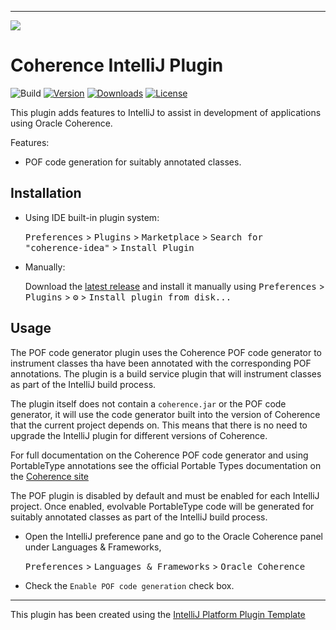 <!--

  Copyright (c) 2020, 2021 Oracle and/or its affiliates.

  Licensed under the Universal Permissive License v 1.0 as shown at
  https://oss.oracle.com/licenses/upl.

-->

-----
<img src=https://oracle.github.io/coherence/assets/images/logo-red.png><img>

# Coherence IntelliJ Plugin

![Build](https://github.com/oracle/coherence-idea-plugin/workflows/Build/badge.svg)
[![Version](https://img.shields.io/jetbrains/plugin/v/com.oracle.coherence.coherence-idea.svg)](https://plugins.jetbrains.com/plugin/com.oracle.coherence.coherence-idea)
[![Downloads](https://img.shields.io/jetbrains/plugin/d/com.oracle.coherence.coherence-idea.svg)](https://plugins.jetbrains.com/plugin/com.oracle.coherence.coherence-idea)
[![License](http://img.shields.io/badge/license-UPL%201.0-blue.svg)](https://oss.oracle.com/licenses/upl/)

<!-- Plugin description -->
This plugin adds features to IntelliJ to assist in development of applications using Oracle Coherence.

Features:

* POF code generation for suitably annotated classes.

## Installation

- Using IDE built-in plugin system:
  
  <kbd>Preferences</kbd> > <kbd>Plugins</kbd> > <kbd>Marketplace</kbd> > <kbd>Search for "coherence-idea"</kbd> >
  <kbd>Install Plugin</kbd>
  
- Manually:

  Download the [latest release](https://github.com/oracle/coherence-idea-plugin/releases/latest) and install it manually using
  <kbd>Preferences</kbd> > <kbd>Plugins</kbd> > <kbd>⚙️</kbd> > <kbd>Install plugin from disk...</kbd>

## Usage

The POF code generator plugin uses the Coherence POF code generator to instrument classes tha have been annotated with
the corresponding POF annotations. The plugin is a build service plugin that will instrument classes as part of the
IntelliJ build process.

The plugin itself does not contain a `coherence.jar` or the POF code generator, it 
will use the code generator built into the version of Coherence that the current project depends on. 
This means that there is no need to upgrade the IntelliJ plugin for different versions of Coherence. 

For full documentation on the Coherence POF code generator and using PortableType annotations
see the official Portable Types documentation on the [Coherence site](https://coherence.community)

The POF plugin is disabled by default and must be enabled for each IntelliJ project.
Once enabled, evolvable PortableType code will be generated for suitably annotated classes as part of 
the IntelliJ build process.

* Open the IntelliJ preference pane and go to the Oracle Coherence panel under Languages & Frameworks,
  
  <kbd>Preferences</kbd> > <kbd>Languages & Frameworks</kbd> > <kbd>Oracle Coherence</kbd>

* Check the `Enable POF code generation` check box.  
                            

<!-- Plugin description end -->

---
This plugin has been created using the 
[IntelliJ Platform Plugin Template](https://github.com/JetBrains/intellij-platform-plugin-template)
